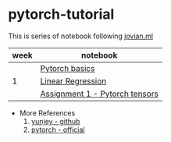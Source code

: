 # pytorch-tutorial


This is series of notebook following [jovian.ml](https://jovian.ml/forum/t/start-here-welcome-to-deep-learning-with-pytorch-zero-to-gans/1622)



| week | notebook                                                                                                                                |
| ---- | --------------------------------------------------------------------------------------------------------------------------------------- |
|      | [Pytorch basics](https://nbviewer.jupyter.org/github/veb-101/pytorch-tutorial/blob/master/Week%201/01-pytorch-basics.ipynb)             |
| 1    | [Linear Regression](https://nbviewer.jupyter.org/github/veb-101/pytorch-tutorial/blob/master/Week%201/02-Linear-Regression.ipynb)       |
|      | [Assignment 1 - Pytorch tensors](https://nbviewer.jupyter.org/github/veb-101/pytorch-tutorial/blob/master/Week%201/Assignment-01.ipynb) |
* More References
    1) [yunjey - github](https://github.com/yunjey/pytorch-tutorial)
    2) [pytorch - official](https://pytorch.org/tutorials/)